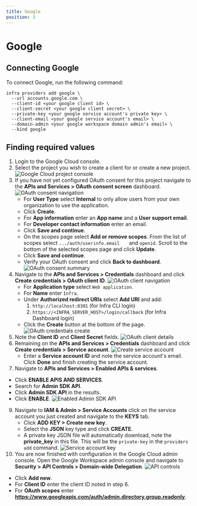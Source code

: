 ```yaml
---
title: Google
position: 3
---
```


# Google

## Connecting Google
To connect Google, run the following command:

```
infra providers add google \
  --url accounts.google.com \
  --client-id <your google client id> \
  --client-secret <your google client secret> \
  --private-key <your google service account's private key> \
  --client-email <your google service account's email> \
  --domain-admin <your google workspace domain admin's email> \
  --kind google
```

## Finding required values

1. Login to the Google Cloud console.
2. Select the project you wish to create a client for or create a new project.
![Google Cloud project console](../images/google-setup/connect-users-google-1.png)
3. If you have not yet configured OAuth consent for this project navigate to the **APIs and Services > OAuth consent screen** dashboard.
    ![OAuth consent navigation](../images/google-setup/connect-users-google-2.png)
    - For **User Type** select **Internal** to only allow users from your own organization to use the application.
    - Click **Create**.
    - For **App information** enter an **App name** and a **User support email**.
    - For **Developer contact information** enter an email.
    - Click **Save and continue**.
    - On the scopes page select **Add or remove scopes**. From the list of scopes select `.../auth/userinfo.email	` and `openid`. Scroll to the bottom of the selected scopes page and click **Update**.
    - Click **Save and continue**.
    - Verify your OAuth consent and click **Back to dashboard**.
    ![OAuth consent summary](../images/google-setup/connect-users-google-3.png)
5. Navigate to the **APIs and Services > Credentials** dashboard and click **Create credentials > OAuth client ID**.
    ![OAuth client navigation](../images/google-setup/connect-users-google-4.png)
    - For **Application type** select `Web application`.
    - For **Name** enter `Infra`.
    - Under **Authorized redirect URIs** select **Add URI** and add:
      1. `http://localhost:8301` (for Infra CLI login)
      2. `https://<INFRA_SERVER_HOST>/login/callback` (for Infra Dashboard login)
    - Click the **Create** button at the bottom of the page.
    ![OAuth credentials create](../images/google-setup/connect-users-google-5.png)
6. Note the **Client ID** and **Client Secret** fields.
    ![OAuth client details](../images/google-setup/connect-users-google-6.png)
7. Remaining on the **APIs and Services > Credentials** dashboard and click **Create credentials > Service account**.
    ![Create service account](../images/google-setup/connect-users-google-7.png)
    - Enter a **Service account ID** and note the service account's email. Click **Done** and finish creating the service account.
8. Navigate to **APIs and Services > Enabled APIs & services**.
  - Click **ENABLE APIS AND SERVICES**.
  - Search for **Admin SDK API**.
  - Click **Admin SDK API** in the results.
  - Click **ENABLE**.
  ![Enabled Admin SDK API](../images/google-setup/connect-users-google-8.png)
9. Navigate to **IAM & Admin > Service Accounts** click on the service account you just created and navigate to the **KEYS** tab.
    - Click **ADD KEY > Create new key**.
    - Select the **JSON** key type and click **CREATE**.
    - A private key JSON file will automatically download, note the **private_key** in this file. This will be the `private-key` in the `providers add` command.
  ![Service account key](../images/google-setup/connect-users-google-9.png)
10. You are now finished with configuration in the Google Cloud admin console. Open the Google Workspace admin console and navigate to **Security > API Controls > Domain-wide Delegation**.
  ![API controls](../images/google-setup/connect-users-google-10.png)
  - Click **Add new**.
  - For **Client ID** enter the client ID noted in step 6.
  - For **OAuth scopes** enter **https://www.googleapis.com/auth/admin.directory.group.readonly**.
